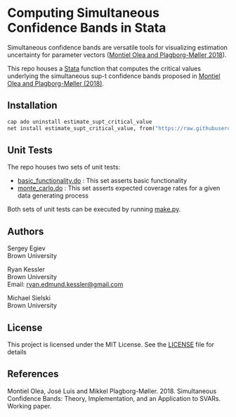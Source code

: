 
# Computing Simultaneous Confidence Bands in Stata

Simultaneous confidence bands are versatile tools for visualizing estimation uncertainty for parameter vectors ([Montiel Olea and Plagborg-Møller 2018](https://scholar.princeton.edu/sites/default/files/mikkelpm/files/conf_band.pdf)). 

This repo houses a [Stata](https://www.stata.com/) function that computes the critical values underlying the simultaneous sup-t confidence bands proposed in [Montiel Olea and Plagborg-Møller (2018)](https://scholar.princeton.edu/sites/default/files/mikkelpm/files/conf_band.pdf). 

## Installation 

```stata
cap ado uninstall estimate_supt_critical_value
net install estimate_supt_critical_value, from("https://raw.githubusercontent.com/ryanedmundkessler/simultaneous_confidence_bands/master/ado/")
```

## Unit Tests

The repo houses two sets of unit tests:

* [basic_functionality.do](./test/code/basic_functionality.do) : This set asserts basic functionality
* [monte_carlo.do](./test/code/monte_carlo.do) : This set asserts expected coverage rates for a given data generating process 

Both sets of unit tests can be executed by running [make.py](./test/code/make.py).

## Authors 

Sergey Egiev
<br>Brown University

Ryan Kessler
<br>Brown University
<br>Email: ryan.edmund.kessler@gmail.com

Michael Sielski
<br>Brown University

## License

This project is licensed under the MIT License. See the [LICENSE](LICENSE) file for details

## References

Montiel Olea, José Luis and Mikkel Plagborg-Møller. 2018. Simultaneous Confidence Bands: Theory, Implementation, and an Application to SVARs. Working paper.

